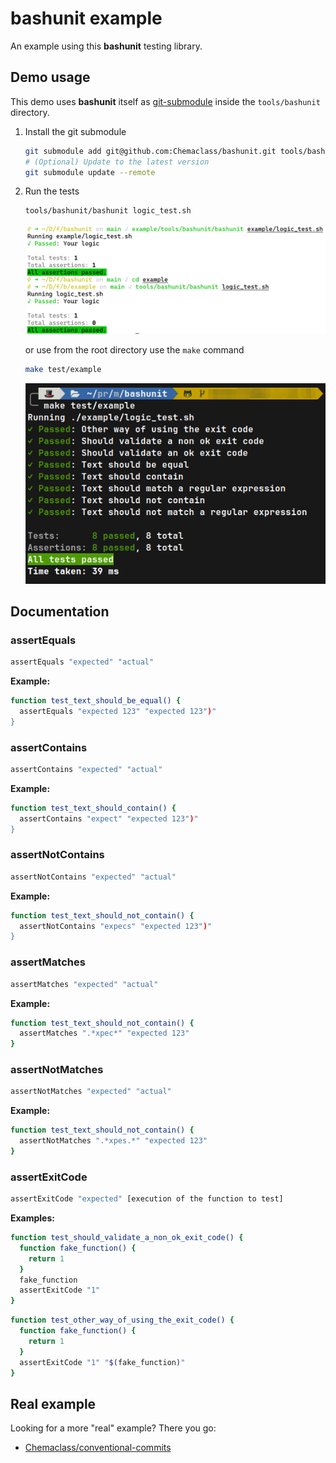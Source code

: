 # bashunit example

An example using this **bashunit** testing library.

## Demo usage

This demo uses **bashunit** itself as [git-submodule](https://git-scm.com/book/de/v2/Git-Tools-Submodule) inside the `tools/bashunit` directory.

1) Install the git submodule
    ```bash
    git submodule add git@github.com:Chemaclass/bashunit.git tools/bashunit
    # (Optional) Update to the latest version
    git submodule update --remote
    ```
2) Run the tests
    ```bash
    tools/bashunit/bashunit logic_test.sh
    ```
   <img alt="Demo using the bashunit from different paths" src="demo.png" width="800" >

   or use from the root directory use the `make` command
    ```bash
    make test/example
    ```
   <img alt="Demo using the bashunit from different paths" src="demo_make.png" width="800" >

## Documentation

### assertEquals
```bash
assertEquals "expected" "actual"
```

**Example:**
```bash
function test_text_should_be_equal() {
  assertEquals "expected 123" "expected 123")"
}
```

### assertContains
```bash
assertContains "expected" "actual"
```

**Example:**
```bash
function test_text_should_contain() {
  assertContains "expect" "expected 123")"
}
```

### assertNotContains
```bash
assertNotContains "expected" "actual"
```

**Example:**
```bash
function test_text_should_not_contain() {
  assertNotContains "expecs" "expected 123")"
}
```

### assertMatches
```bash
assertMatches "expected" "actual"
```

**Example:**
```bash
function test_text_should_not_contain() {
  assertMatches ".*xpec*" "expected 123"
}
```

### assertNotMatches
```bash
assertNotMatches "expected" "actual"
```

**Example:**
```bash
function test_text_should_not_contain() {
  assertNotMatches ".*xpes.*" "expected 123"
}
```

### assertExitCode
```bash
assertExitCode "expected" [execution of the function to test]
```

**Examples:**
```bash
function test_should_validate_a_non_ok_exit_code() {
  function fake_function() {
    return 1
  }
  fake_function
  assertExitCode "1"
}
```
```bash
function test_other_way_of_using_the_exit_code() {
  function fake_function() {
    return 1
  }
  assertExitCode "1" "$(fake_function)"
}
```

## Real example

Looking for a more "real" example? There you go:
- [Chemaclass/conventional-commits](https://github.com/Chemaclass/conventional-commits/blob/main/tests/prepare-commit-msg_test.sh)
